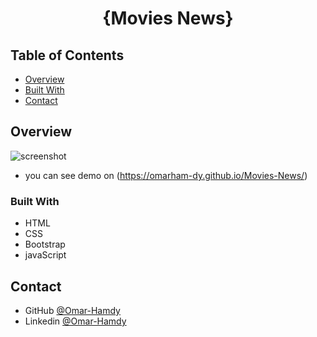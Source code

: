 <h1 align="center">{Movies News}</h1>

<!-- TABLE OF CONTENTS -->

## Table of Contents

- [Overview](#overview)
- [Built With](#built-with)
- [Contact](#contact)

<!-- OVERVIEW -->

## Overview

![screenshot](https://raw.githubusercontent.com/OmarHam-dy/Movies-News/main/MoviesNews.png)

- you can see demo on (https://omarham-dy.github.io/Movies-News/)

### Built With

<!-- This section should list any major frameworks that you built your project using. Here are a few examples.-->

- HTML
- CSS
- Bootstrap
- javaScript

## Contact

- GitHub [@Omar-Hamdy](https://github.com/OmarHam-dy)
- Linkedin [@Omar-Hamdy](https://www.linkedin.com/in/omar-hamdy-159602250?utm_source=share&utm_campaign=share_via&utm_content=profile&utm_medium=android_app)
